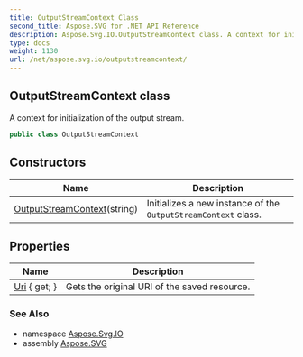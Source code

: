 ```yaml
---
title: OutputStreamContext Class
second_title: Aspose.SVG for .NET API Reference
description: Aspose.Svg.IO.OutputStreamContext class. A context for initialization of the output stream
type: docs
weight: 1130
url: /net/aspose.svg.io/outputstreamcontext/
---
```

## OutputStreamContext class

A context for initialization of the output stream.

```csharp
public class OutputStreamContext
```

## Constructors

| Name | Description |
| --- | --- |
| [OutputStreamContext](outputstreamcontext/)(string) | Initializes a new instance of the `OutputStreamContext` class. |

## Properties

| Name | Description |
| --- | --- |
| [Uri](../../aspose.svg.io/outputstreamcontext/uri/) { get; } | Gets the original URI of the saved resource. |

### See Also

* namespace [Aspose.Svg.IO](../../aspose.svg.io/)
* assembly [Aspose.SVG](../../)
